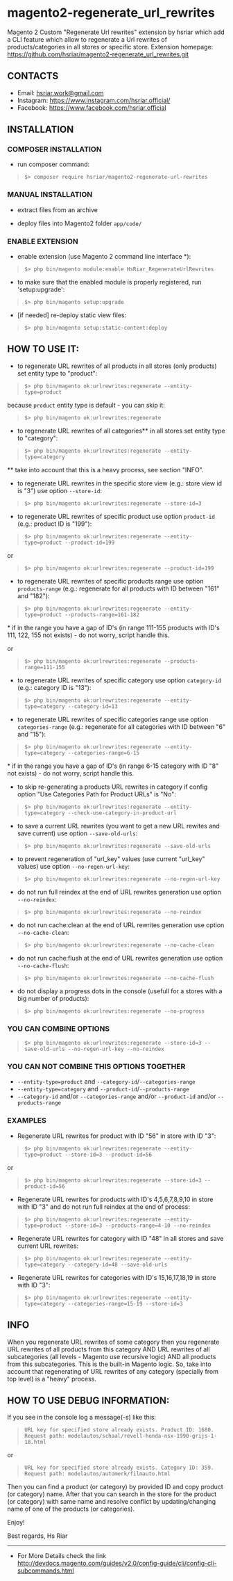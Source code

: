 # magento2-regenerate_url_rewrites
Magento 2 Custom "Regenerate Url rewrites" extension by hsriar which add a CLI feature which allow to regenerate a Url rewrites of products/categories in all stores or specific store.
Extension homepage: https://github.com/hsriar/magento2-regenerate_url_rewrites.git

## CONTACTS
* Email: hsriar.work@gmail.com
* Instagram: https://www.instagram.com/hsriar.official/
* Facebook: https://www.facebook.com/hsriar.official

## INSTALLATION

### COMPOSER INSTALLATION
* run composer command:
>`$> composer require hsriar/magento2-regenerate-url-rewrites`

### MANUAL INSTALLATION
* extract files from an archive

* deploy files into Magento2 folder `app/code/`

### ENABLE EXTENSION
* enable extension (use Magento 2 command line interface \*):
>`$> php bin/magento module:enable HsRiar_RegenerateUrlRewrites`

* to make sure that the enabled module is properly registered, run 'setup:upgrade':
>`$> php bin/magento setup:upgrade`

* [if needed] re-deploy static view files:
>`$> php bin/magento setup:static-content:deploy`


## HOW TO USE IT:
* to regenerate URL rewrites of all products in all stores (only products) set entity type to "product":
>`$> php bin/magento ok:urlrewrites:regenerate --entity-type=product`

because `product` entity type is default - you can skip it:
>`$> php bin/magento ok:urlrewrites:regenerate`

* to regenerate URL rewrites of all categories\*\* in all stores set entity type to "category":
>`$> php bin/magento ok:urlrewrites:regenerate --entity-type=category`

\*\* take into account that this is a heavy process, see section "INFO".

* to regenerate URL rewrites in the specific store view (e.g.: store view id is "3") use option `--store-id`:
>`$> php bin/magento ok:urlrewrites:regenerate --store-id=3`

* to regenerate URL rewrites of specific product use option `product-id` (e.g.: product ID is "199"):
>`$> php bin/magento ok:urlrewrites:regenerate --entity-type=product --product-id=199`

or
>`$> php bin/magento ok:urlrewrites:regenerate --product-id=199`

* to regenerate URL rewrites of specific products range use option `products-range` (e.g.: regenerate for all products with ID between "161" and "182"):
>`$> php bin/magento ok:urlrewrites:regenerate --entity-type=product --products-range=161-182`

\* if in the range you have a gap of ID's (in range 111-155 products with ID's 111, 122, 155 not exists) - do not worry, script handle this.

or
>`$> php bin/magento ok:urlrewrites:regenerate --products-range=111-155`

* to regenerate URL rewrites of specific category use option `category-id` (e.g.: category ID is "13"):
>`$> php bin/magento ok:urlrewrites:regenerate --entity-type=category --category-id=13`

* to regenerate URL rewrites of specific categories range use option `categories-range` (e.g.: regenerate for all categories with ID between "6" and "15"):
>`$> php bin/magento ok:urlrewrites:regenerate --entity-type=category --categories-range=6-15`

\* if in the range you have a gap of ID's (in range 6-15 category with ID "8" not exists) - do not worry, script handle this.

* to skip re-generating a products URL rewrites in category if config option "Use Categories Path for Product URLs" is "No":
>`$> php bin/magento ok:urlrewrites:regenerate --entity-type=category --check-use-category-in-product-url`

* to save a current URL rewrites (you want to get a new URL rewites and save current) use option `--save-old-urls`:
>`$> php bin/magento ok:urlrewrites:regenerate --save-old-urls`

* to prevent regeneration of "url_key" values (use current "url_key" values) use option `--no-regen-url-key`:
>`$> php bin/magento ok:urlrewrites:regenerate --no-regen-url-key`

* do not run full reindex at the end of URL rewrites generation use option `--no-reindex`:
>`$> php bin/magento ok:urlrewrites:regenerate --no-reindex`

* do not run cache:clean at the end of URL rewrites generation use option `--no-cache-clean`:
>`$> php bin/magento ok:urlrewrites:regenerate --no-cache-clean`

* do not run cache:flush at the end of URL rewrites generation use option `--no-cache-flush`:
>`$> php bin/magento ok:urlrewrites:regenerate --no-cache-flush`

* do not display a progress dots in the console (usefull for a stores with a big number of products):
>`$> php bin/magento ok:urlrewrites:regenerate --no-progress`

### YOU CAN COMBINE OPTIONS
>`$> php bin/magento ok:urlrewrites:regenerate --store-id=3 --save-old-urls --no-regen-url-key --no-reindex`

### YOU CAN NOT COMBINE THIS OPTIONS TOGETHER
* `--entity-type=product` and `--category-id`/`--categories-range`
* `--entity-type=category` and `--product-id`/`--products-range`
* `--category-id` and/or `--categories-range` and/or `--product-id` and/or `--products-range`

### EXAMPLES
* Regenerate URL rewrites for product with ID "56" in store with ID "3":
>`$> php bin/magento ok:urlrewrites:regenerate --entity-type=product --store-id=3 --product-id=56`

or
>`$> php bin/magento ok:urlrewrites:regenerate --store-id=3 --product-id=56`

* Regenerate URL rewrites for products with ID's 4,5,6,7,8,9,10 in store with ID "3" and do not run full reindex at the end of process:
>`$> php bin/magento ok:urlrewrites:regenerate --entity-type=product --store-id=3 --products-range=4-10 --no-reindex`

* Regenerate URL rewrites for category with ID "48" in all stores and save current URL rewrites:
>`$> php bin/magento ok:urlrewrites:regenerate --entity-type=category --category-id=48 --save-old-urls`

* Regenerate URL rewrites for categories with ID's 15,16,17,18,19 in store with ID "3":
>`$> php bin/magento ok:urlrewrites:regenerate --entity-type=category --categories-range=15-19 --store-id=3`

## INFO
When you regenerate URL rewrites of some category then you regenerate URL rewrites of all products from this category AND URL rewrites of all subcategories (all levels - Magento use recursive logic) AND all products from this subcategories. This is the built-in Magento logic. So, take into account that regenerating of URL rewrites of any category (specially from top level) is a "heavy" process.

## HOW TO USE DEBUG INFORMATION:
If you see in the console log a message(-s) like this:
>`URL key for specified store already exists. Product ID: 1680. Request path: modelautos/schaal/revell-honda-nsx-1990-grijs-1-18.html`

or

>`URL key for specified store already exists. Category ID: 359. Request path: modelautos/automerk/filmauto.html`

Then you can find a product (or category) by provided ID and copy product (or category) name. After that you can search in the store for the product (or category) with same name and resolve conflict by updating/changing name of one of the products (or categories).

Enjoy!

Best regards,
Hs Riar

-------------

* For More Details check the link  http://devdocs.magento.com/guides/v2.0/config-guide/cli/config-cli-subcommands.html
